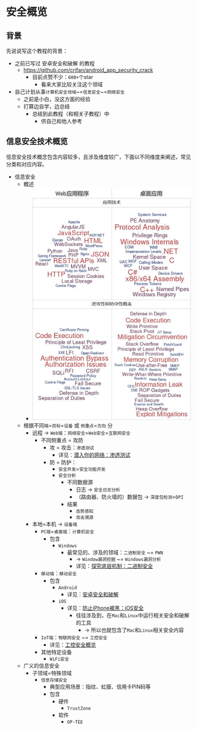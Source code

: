# 安全概览

## 背景

先说说写这个教程的背景：

* 之前已写过 安卓安全和破解 的教程
    * https://github.com/crifan/android_app_security_crack
      * 目前点赞不少：`600+`个star
        * 看来大家比较关注这个领域
* 自己计划从事`计算机安全领域`~=`信息安全`~=`网络安全`
  * 之前是小白，没这方面的经验
  * 打算边自学，边总结
    * 总结到此教程（和相关子教程）中
      * 供自己和他人参考

## 信息安全技术概览

信息安全技术概念包含内容较多，且涉及维度较广，下面以不同维度来阐述，常见分类和对应内容。

* 信息安全
  * 概述
    * ![security_overview_web_desktop](../assets/img/security_overview_web_desktop.jpg)
  * 根据不同`端`=`目标`=`设备` 或 `侧重点`=`方向` 分
    * 远程 -> `Web端`：`网络安全`=`Web安全`=`互联网安全`
      * 不同侧重点 = 攻防
        * 攻 = 攻击：`渗透测试`
          * 详见：[潜入你的网络：渗透测试](https://book.crifan.com/books/infiltrate_your_net_penetration_testing/website/)
        * 防 = 防护：
          * `安全开发`=`安全功能开发`
          * `安全分析`
            * 不同数据源
              * 日志 -> `安全日志分析`
              * （路由器、防火墙的）数据包 -> `深度包检测`=`DPI`
            * 结果
              * `态势感知`
              * `攻击溯源`
    * 本地=本机 -> `设备端`
      * `PC端`=`桌面端`：`计算机安全`
        * 包含
          * `Windows`
            * 最常见的、涉及的领域：`二进制安全` ~= `PWN`
              * -> `Window漏洞挖掘` ~= `Windows漏洞分析`
              * 详见：[探究底层机制：二进制安全](https://book.crifan.com/books/explore_underlying_mechanism_binary_security/website/)
      * `移动端`：`移动安全`
        * 包含
          * `Android`
            * 详见：[安卓安全和破解](http://book.crifan.com/books/android_app_security_crack/website)
          * `iOS`
            * 详见：[防止iPhone被黑：iOS安全](https://book.crifan.com/books/prevent_iphone_hacked_ios_security/website/)
              * 往往涉及到，在`Mac`和`Linux`中运行相关安全和破解的工具
                * -> 所以也就包含了`Mac`和`Linux`相关安全内容
      * `IoT端`：`物联网安全` ~= `工控安全`
        * 详见：[工控安全概览](https://book.crifan.com/books/industrial_control_security_overview/website/)
      * 其他特定设备
        * `WiFi安全`
  * 广义的信息安全
    * 子领域=特殊领域
      * `信息存储安全`
        * 典型应用场景：指纹、虹膜、信用卡PIN码等
        * 包含
          * 硬件
            * `TrustZone`
          * 软件
            * `OP-TEE`
